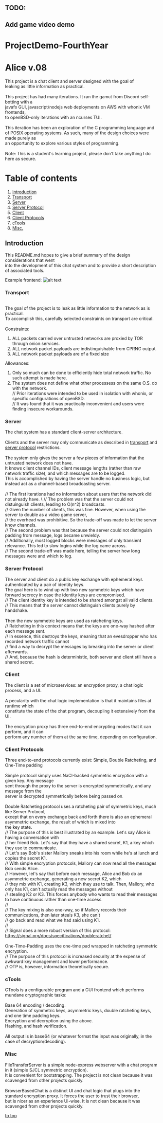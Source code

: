 ## TODO:
## Add game video demo

# ProjectDemo-FourthYear

<a name="top"></a>
# Alice v.08

This project is a chat client and server designed with the goal of \
leaking as little information as practical.\
\
This project has had many iterations. It ran the gamut from Discord self-botting with a\
javafx GUI, javascript/nodejs web deployments on AWS with whonix VM frontends, \
to openBSD-only iterations with an ncurses TUI.\
\
This iteration has been an exploration of the C programming language and \
of POSIX operating systems. As such, many of the design choices were made purely as\
an opportunity to explore various styles of programming.\
\
Note: This is a student's learning project, please don't take anything I do here as secure.

# Table of contents

1. [Introduction](#1)
2. [Transport](#2)
3. [Server](#3)
4. [Server Protocol](#4)
5. [Client](#5)
6. [Client Protocols](#6)
7. [cTools](#7)
8. [Misc.](#8)

<a name="1"></a>
## Introduction
This README.md hopes to give a brief summary of the design considerations that went\
into the development of this chat system and to provide a short description of associated tools.

Example frontend:
![alt text](ex.png "Example image of a GUI interface to the chat system")

<a name="2"></a>
### Transport
\
The goal of the project is to leak as little information to the network as is practical.\
To accomplish this, carefully selected constraints on transport are critical.\
\
Constraints:
1) ALL packets carried over untrusted networks are proxied by TOR through onion services.
2) ALL network packet payloads are indistinguishable from CPRNG output
3) ALL network packet payloads are of a fixed size

Allowances:
1) Only so much can be done to efficiently hide total network traffic. No such attempt is made here.
2) The system does not define what other processess on the same O.S. do with the network.\
   // Prior iterations were intended to be used in isolation with whonix, or specific configurations of openBSD.\
   // It was found that it was practically inconvenient and users were finding insecure workarounds.

<a name="3"></a>
### Server

The chat system has a standard client-server architecture. \
\
Clients and the server may only communicate as described in [transport](#2) and [server protocol](#4) restrictions.\
\
The system only gives the server a few pieces of information that the untrusted network does not have. \
It knows client channel IDs, client message lengths (rather than raw network traffic size), and which messages are to be logged. \
This is accomplished by having the server handle no business logic, but instead act as a channel-based broadcasting server. \
\
   // The first iterations had no information about users that the network did not already have. \ 
   // The problem was that the server could not distuinguish clients, leading to O(n^2) broadcasts. \
   // Given the number of clients, this was fine. However, when using the server to double as a video game server, \
   // the overhead was prohibitive. So the trade-off was made to let the server know channels. \
   // The second problem was that because the server could not distinguish padding from message, logs became unwieldy. \
   // Additionally, most logged blocks were messages of only transient relevance. This led to slow logins while the log came across. \
   // The second trade-off was made here, telling the server how long messages were and which to log. 

<a name="4"></a>
### Server Protocol

The server and client do a public key exchange with ephemeral keys authenticated by a pair of identity keys.\
The goal here is to wind up with two new symmetric keys which have forward secrecy in case the identity keys are compromised.\
 // The client identity key is intended to be shared amongst all valid clients.\
 // This means that the server cannot distinguish clients purely by handshake. \
 \
Then the new symmetric keys are used as ratcheting keys.\
 // Ratcheting in this context means that the keys are one-way hashed after each message sent.\
 // In essence, this destroys the keys, meaning that an evesdropper who has recorded network traffic cannot\
 // find a way to decrypt the messages by breaking into the server or client afterwards.\
 // And, because the hash is deterministic, both server and client still have a shared secret.

<a name="5"></a>
### Client

The client is a set of microservices: an encryption proxy, a chat logic process, and a UI.\
\
A pecularity with the chat logic implementation is that it maintains files at runtime which\
constitute the state of the chat program, decoupling it extensively from the UI.\
\
The encryption proxy has three end-to-end encrypting modes that it can perform, and it can\
perform any number of them at the same time, depending on configuration.

<a name="6"></a>
### Client Protocols

Three end-to-end protocols currently exist: Simple, Double Ratcheting, and One-Time padding\
\
Simple protocol simply uses NaCl-backed symmetric encryption with a given key. Any message\
sent through the proxy to the server is encrypted symmetrically, and any message from the \
server is decrypted symmetrically before being passed on.\
\
Double Ratcheting protocol uses a ratcheting pair of symmetric keys, much like Server Protocol,\
except that on every exchange back and forth there is also an ephemeral asymmetric exchange, the result of which is mixed into\
the key state.\
   // The purpose of this is best illustrated by an example. Let's say Alice is having a conversation with\
   // her friend Bob. Let's say that they have a shared secret, K1, a key which they use to communicate.\
   // Let's say Bob's sister Mallory sneaks into his room while he's at lunch and copies the secret K1.\
   // With simple encryption protocols, Mallory can now read all the messages Bob sends Alice.\
   // However, let's say that before each message, Alice and Bob do an asymmetric exchange, generating a new secret K2, which\
   // they mix with K1, creating K3, which they use to talk. Then, Mallory, who only has K1, can't actually read the messages without\
   // stealing K2 or K3. This forces anybody who wants to read their messages to have continuous rather than one-time access.\
   //\
   // The key mixing is also one-way, so if Mallory records their communications, then later steals K3, she can't\
   // go back and read what we had said using K1.\
   //\
   // Signal does a more robust version of this protocol: https://signal.org/docs/specifications/doubleratchet/ \
\
One-Time-Padding uses the one-time pad wrapped in ratcheting symmetric encryption.\
   // The purpose of this protocol is increased security at the expense of awkward key management and lower performance.\
   // OTP is, however, information theoretically secure.

<a name="7"></a>
### cTools

CTools is a configurable program and a GUI frontend which performs mundane cryptographic tasks:\
\
Base 64 encoding / decoding.\
Generation of symmetric keys, asymmetric keys, double ratcheting keys, and one time padding keys.\
Encryption and decryption using the above.\
Hashing, and hash verification.\
\
All output is in base64 (or whatever format the input was originally, in the case of decryption/decoding).

<a name="8"></a>
### Misc

FileTransferServer is a simple node-express webserver with a chat program in it (simple SJCL symmetric encryption). \
It is convenient for bootstrapping. The project is not clean because it was scavenged from other projects quickly.\
\
BrowserBasedChat is a distinct UI and chat logic that plugs into the standard encryption proxy. It forces the user to trust their browser,\
but is nicer as an experience UI-wise. It is not clean because it was scavenged from other projects quickly.

[to top](#top)
